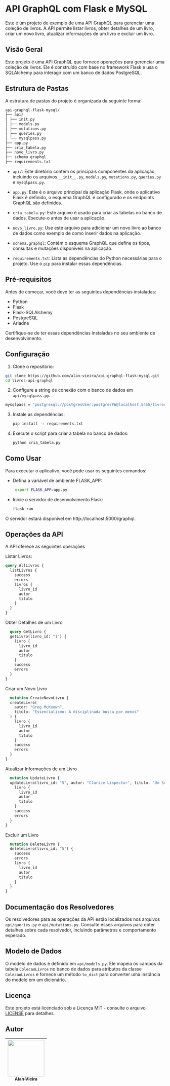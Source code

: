 # API GraphQL com Flask e MySQL

Este é um projeto de exemplo de uma API GraphQL para gerenciar uma coleção de livros. A API permite listar livros, obter detalhes de um livro, criar um novo livro, atualizar informações de um livro e excluir um livro.

## Visão Geral

Este projeto é uma API GraphQL que fornece operações para gerenciar uma coleção de livros. Ele é construído com base no framework Flask e usa o SQLAlchemy para interagir com um banco de dados PostgreSQL.

## Estrutura de Pastas

A estrutura de pastas do projeto é organizada da seguinte forma:

  ```bash
  api-graphql-flask-mysql/
  ├── api/
  │ ├── init.py
  │ ├── models.py
  │ ├── mutations.py
  │ ├── queries.py
  │ └── mysqlpass.py
  ├── app.py
  ├── cria_tabela.py
  ├── novo_livro.py
  ├── schema.graphql
  ├── requirements.txt
  ```

- `api/`: Este diretório contém os principais componentes da aplicação, incluindo os arquivos `__init__.py`, `models.py`, `mutations.py`, `queries.py` e `mysqlpass.py`.

- `app.py`: Este é o arquivo principal da aplicação Flask, onde o aplicativo Flask é definido, o esquema GraphQL é configurado e os endpoints GraphQL são definidos.

- `cria_tabela.py`: Este arquivo é usado para criar as tabelas no banco de dados. Execute-o antes de usar a aplicação.

- `novo_livro.py`: Use este arquivo para adicionar um novo livro ao banco de dados como exemplo de como inserir dados na aplicação.

- `schema.graphql`: Contém o esquema GraphQL que define os tipos, consultas e mutações disponíveis na aplicação.

- `requirements.txt`: Lista as dependências do Python necessárias para o projeto. Use o `pip` para instalar essas dependências.

## Pré-requisitos

Antes de começar, você deve ter as seguintes dependências instaladas:

- Python
- Flask
- Flask-SQLAlchemy
- PostgreSQL
- Ariadne

Certifique-se de ter essas dependências instaladas no seu ambiente de desenvolvimento.

## Configuração

1. Clone o repositório:

  ```bash
  git clone https://github.com/alan-vieira/api-graphql-flask-mysql.git
  cd livros-api-graphql
  ```

2. Configure a string de conexão com o banco de dados em `api/mysqlpass.py`.

  ```bash
  mysqlpass = "postgresql://postgresUser:postgresPW@localhost:5455/livros-api-graphql"
  ```

3. Instale as dependências:

   ```bash
   pip install -r requirements.txt
   ```

4. Execute o script para criar a tabela no banco de dados:

   ```bash
   python cria_tabela.py
   ```
   
## Como Usar

Para executar o aplicativo, você pode usar os seguintes comandos:

- Defina a variável de ambiente FLASK_APP:

  ```bash
   export FLASK_APP=app.py
   ```
  
- Inicie o servidor de desenvolvimento Flask:

    ```bash
    flask run
    ```
    
O servidor estará disponível em http://localhost:5000/graphql.

## Operações da API

A API oferece as seguintes operações

Listar Livros:

  ```graphql
  query AllLivros {
    listLivros {
      success
      errors
      livros {
        livro_id
        autor
        titulo
      }
    }
  }
  ```

Obter Detalhes de um Livro

```graphql
  query GetLivro {
  getLivro(livro_id: "1") {
    livro {
      livro_id
      autor
      titulo
    }
    success
    errors
  }
}
  ```

Criar um Novo Livro

```graphql
  mutation CreateNovoLivro {
  createLivro(
    autor: "Greg McKeown", 
    titulo: "Essencialismo: A disciplinada busca por menos"
  ) {
    livro {
      livro_id
      autor
      titulo
    }
    success
    errors
  }
}
  ```

Atualizar Informações de um Livro

```graphql
  mutation UpdateLivro {
  updateLivro(livro_id: "5", autor: "Clarice Lispector", titulo: "Um Sopro de Vida") {
    livro {
      livro_id
      autor
      titulo
    }
    success
    errors
  }
}
  ```

Excluir um Livro

```graphql
  mutation DeleteLivro {
  deleteLivro(livro_id: "5") {
    success
    errors
    livro {
      livro_id
      autor
      titulo
    }
  }
}
  ```

## Documentação dos Resolvedores

Os resolvedores para as operações da API estão localizados nos arquivos `api/queries.py` e `api/mutations.py`. Consulte esses arquivos para obter detalhes sobre cada resolvedor, incluindo parâmetros e comportamento esperado.
  
## Modelo de Dados

O modelo de dados é definido em `api/models.py`. Ele mapeia os campos da tabela `ColecaoLivros` no banco de dados para atributos da classe `ColecaoLivros` e fornece um método `to_dict` para converter uma instância do modelo em um dicionário.

## Licença

Este projeto está licenciado sob a Licença MIT - consulte o arquivo [LICENSE](https://github.com/alan-vieira/api-graphql-flask-mysql/blob/main/LICENSE) para detalhes.

## Autor

| [<img src="https://avatars.githubusercontent.com/alan-vieira" width=115><br><sub>Alan Vieira</sub>](https://github.com/alan-vieira) |
| :---: |
